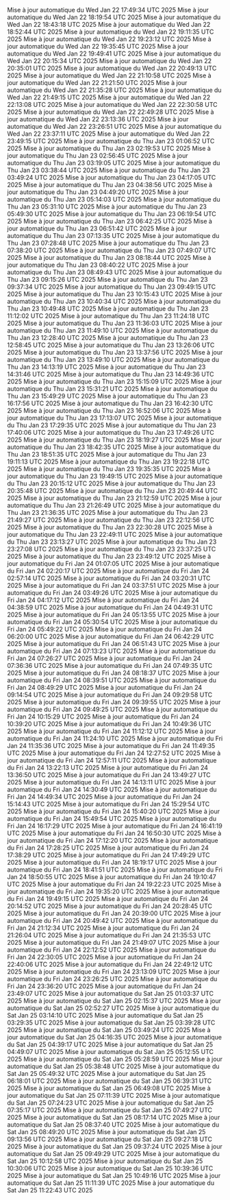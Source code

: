 Mise à jour automatique du Wed Jan 22 17:49:34 UTC 2025
Mise à jour automatique du Wed Jan 22 18:19:54 UTC 2025
Mise à jour automatique du Wed Jan 22 18:43:18 UTC 2025
Mise à jour automatique du Wed Jan 22 18:52:44 UTC 2025
Mise à jour automatique du Wed Jan 22 19:11:35 UTC 2025
Mise à jour automatique du Wed Jan 22 19:23:12 UTC 2025
Mise à jour automatique du Wed Jan 22 19:35:45 UTC 2025
Mise à jour automatique du Wed Jan 22 19:49:41 UTC 2025
Mise à jour automatique du Wed Jan 22 20:15:34 UTC 2025
Mise à jour automatique du Wed Jan 22 20:35:01 UTC 2025
Mise à jour automatique du Wed Jan 22 20:49:13 UTC 2025
Mise à jour automatique du Wed Jan 22 21:10:58 UTC 2025
Mise à jour automatique du Wed Jan 22 21:21:50 UTC 2025
Mise à jour automatique du Wed Jan 22 21:35:28 UTC 2025
Mise à jour automatique du Wed Jan 22 21:49:15 UTC 2025
Mise à jour automatique du Wed Jan 22 22:13:08 UTC 2025
Mise à jour automatique du Wed Jan 22 22:30:58 UTC 2025
Mise à jour automatique du Wed Jan 22 22:49:28 UTC 2025
Mise à jour automatique du Wed Jan 22 23:13:36 UTC 2025
Mise à jour automatique du Wed Jan 22 23:26:51 UTC 2025
Mise à jour automatique du Wed Jan 22 23:37:11 UTC 2025
Mise à jour automatique du Wed Jan 22 23:49:15 UTC 2025
Mise à jour automatique du Thu Jan 23 01:06:52 UTC 2025
Mise à jour automatique du Thu Jan 23 02:19:53 UTC 2025
Mise à jour automatique du Thu Jan 23 02:56:45 UTC 2025
Mise à jour automatique du Thu Jan 23 03:19:05 UTC 2025
Mise à jour automatique du Thu Jan 23 03:38:44 UTC 2025
Mise à jour automatique du Thu Jan 23 03:49:24 UTC 2025
Mise à jour automatique du Thu Jan 23 04:17:05 UTC 2025
Mise à jour automatique du Thu Jan 23 04:38:56 UTC 2025
Mise à jour automatique du Thu Jan 23 04:49:20 UTC 2025
Mise à jour automatique du Thu Jan 23 05:14:03 UTC 2025
Mise à jour automatique du Thu Jan 23 05:31:10 UTC 2025
Mise à jour automatique du Thu Jan 23 05:49:30 UTC 2025
Mise à jour automatique du Thu Jan 23 06:19:54 UTC 2025
Mise à jour automatique du Thu Jan 23 06:42:25 UTC 2025
Mise à jour automatique du Thu Jan 23 06:51:42 UTC 2025
Mise à jour automatique du Thu Jan 23 07:13:35 UTC 2025
Mise à jour automatique du Thu Jan 23 07:28:48 UTC 2025
Mise à jour automatique du Thu Jan 23 07:38:20 UTC 2025
Mise à jour automatique du Thu Jan 23 07:49:07 UTC 2025
Mise à jour automatique du Thu Jan 23 08:18:44 UTC 2025
Mise à jour automatique du Thu Jan 23 08:40:22 UTC 2025
Mise à jour automatique du Thu Jan 23 08:49:43 UTC 2025
Mise à jour automatique du Thu Jan 23 09:15:26 UTC 2025
Mise à jour automatique du Thu Jan 23 09:37:34 UTC 2025
Mise à jour automatique du Thu Jan 23 09:49:15 UTC 2025
Mise à jour automatique du Thu Jan 23 10:15:43 UTC 2025
Mise à jour automatique du Thu Jan 23 10:40:34 UTC 2025
Mise à jour automatique du Thu Jan 23 10:49:48 UTC 2025
Mise à jour automatique du Thu Jan 23 11:12:02 UTC 2025
Mise à jour automatique du Thu Jan 23 11:24:18 UTC 2025
Mise à jour automatique du Thu Jan 23 11:36:03 UTC 2025
Mise à jour automatique du Thu Jan 23 11:49:10 UTC 2025
Mise à jour automatique du Thu Jan 23 12:28:40 UTC 2025
Mise à jour automatique du Thu Jan 23 12:58:45 UTC 2025
Mise à jour automatique du Thu Jan 23 13:26:06 UTC 2025
Mise à jour automatique du Thu Jan 23 13:37:56 UTC 2025
Mise à jour automatique du Thu Jan 23 13:49:10 UTC 2025
Mise à jour automatique du Thu Jan 23 14:13:19 UTC 2025
Mise à jour automatique du Thu Jan 23 14:31:46 UTC 2025
Mise à jour automatique du Thu Jan 23 14:49:36 UTC 2025
Mise à jour automatique du Thu Jan 23 15:15:09 UTC 2025
Mise à jour automatique du Thu Jan 23 15:31:21 UTC 2025
Mise à jour automatique du Thu Jan 23 15:49:29 UTC 2025
Mise à jour automatique du Thu Jan 23 16:17:56 UTC 2025
Mise à jour automatique du Thu Jan 23 16:42:30 UTC 2025
Mise à jour automatique du Thu Jan 23 16:52:06 UTC 2025
Mise à jour automatique du Thu Jan 23 17:13:07 UTC 2025
Mise à jour automatique du Thu Jan 23 17:29:35 UTC 2025
Mise à jour automatique du Thu Jan 23 17:40:06 UTC 2025
Mise à jour automatique du Thu Jan 23 17:49:26 UTC 2025
Mise à jour automatique du Thu Jan 23 18:19:27 UTC 2025
Mise à jour automatique du Thu Jan 23 18:42:35 UTC 2025
Mise à jour automatique du Thu Jan 23 18:51:35 UTC 2025
Mise à jour automatique du Thu Jan 23 19:11:13 UTC 2025
Mise à jour automatique du Thu Jan 23 19:22:18 UTC 2025
Mise à jour automatique du Thu Jan 23 19:35:35 UTC 2025
Mise à jour automatique du Thu Jan 23 19:49:15 UTC 2025
Mise à jour automatique du Thu Jan 23 20:15:12 UTC 2025
Mise à jour automatique du Thu Jan 23 20:35:48 UTC 2025
Mise à jour automatique du Thu Jan 23 20:49:44 UTC 2025
Mise à jour automatique du Thu Jan 23 21:12:59 UTC 2025
Mise à jour automatique du Thu Jan 23 21:26:49 UTC 2025
Mise à jour automatique du Thu Jan 23 21:36:35 UTC 2025
Mise à jour automatique du Thu Jan 23 21:49:27 UTC 2025
Mise à jour automatique du Thu Jan 23 22:12:56 UTC 2025
Mise à jour automatique du Thu Jan 23 22:30:28 UTC 2025
Mise à jour automatique du Thu Jan 23 22:49:11 UTC 2025
Mise à jour automatique du Thu Jan 23 23:13:27 UTC 2025
Mise à jour automatique du Thu Jan 23 23:27:08 UTC 2025
Mise à jour automatique du Thu Jan 23 23:37:25 UTC 2025
Mise à jour automatique du Thu Jan 23 23:49:12 UTC 2025
Mise à jour automatique du Fri Jan 24 01:07:05 UTC 2025
Mise à jour automatique du Fri Jan 24 02:20:17 UTC 2025
Mise à jour automatique du Fri Jan 24 02:57:14 UTC 2025
Mise à jour automatique du Fri Jan 24 03:20:31 UTC 2025
Mise à jour automatique du Fri Jan 24 03:37:51 UTC 2025
Mise à jour automatique du Fri Jan 24 03:49:26 UTC 2025
Mise à jour automatique du Fri Jan 24 04:17:12 UTC 2025
Mise à jour automatique du Fri Jan 24 04:38:59 UTC 2025
Mise à jour automatique du Fri Jan 24 04:49:31 UTC 2025
Mise à jour automatique du Fri Jan 24 05:13:55 UTC 2025
Mise à jour automatique du Fri Jan 24 05:30:54 UTC 2025
Mise à jour automatique du Fri Jan 24 05:49:22 UTC 2025
Mise à jour automatique du Fri Jan 24 06:20:00 UTC 2025
Mise à jour automatique du Fri Jan 24 06:42:29 UTC 2025
Mise à jour automatique du Fri Jan 24 06:51:43 UTC 2025
Mise à jour automatique du Fri Jan 24 07:13:23 UTC 2025
Mise à jour automatique du Fri Jan 24 07:26:27 UTC 2025
Mise à jour automatique du Fri Jan 24 07:36:36 UTC 2025
Mise à jour automatique du Fri Jan 24 07:49:35 UTC 2025
Mise à jour automatique du Fri Jan 24 08:18:37 UTC 2025
Mise à jour automatique du Fri Jan 24 08:39:51 UTC 2025
Mise à jour automatique du Fri Jan 24 08:49:29 UTC 2025
Mise à jour automatique du Fri Jan 24 09:14:54 UTC 2025
Mise à jour automatique du Fri Jan 24 09:29:58 UTC 2025
Mise à jour automatique du Fri Jan 24 09:39:55 UTC 2025
Mise à jour automatique du Fri Jan 24 09:49:25 UTC 2025
Mise à jour automatique du Fri Jan 24 10:15:29 UTC 2025
Mise à jour automatique du Fri Jan 24 10:39:20 UTC 2025
Mise à jour automatique du Fri Jan 24 10:49:36 UTC 2025
Mise à jour automatique du Fri Jan 24 11:12:12 UTC 2025
Mise à jour automatique du Fri Jan 24 11:24:10 UTC 2025
Mise à jour automatique du Fri Jan 24 11:35:36 UTC 2025
Mise à jour automatique du Fri Jan 24 11:49:35 UTC 2025
Mise à jour automatique du Fri Jan 24 12:27:52 UTC 2025
Mise à jour automatique du Fri Jan 24 12:57:11 UTC 2025
Mise à jour automatique du Fri Jan 24 13:22:13 UTC 2025
Mise à jour automatique du Fri Jan 24 13:36:50 UTC 2025
Mise à jour automatique du Fri Jan 24 13:49:27 UTC 2025
Mise à jour automatique du Fri Jan 24 14:13:11 UTC 2025
Mise à jour automatique du Fri Jan 24 14:30:49 UTC 2025
Mise à jour automatique du Fri Jan 24 14:49:34 UTC 2025
Mise à jour automatique du Fri Jan 24 15:14:43 UTC 2025
Mise à jour automatique du Fri Jan 24 15:29:54 UTC 2025
Mise à jour automatique du Fri Jan 24 15:40:20 UTC 2025
Mise à jour automatique du Fri Jan 24 15:49:54 UTC 2025
Mise à jour automatique du Fri Jan 24 16:17:29 UTC 2025
Mise à jour automatique du Fri Jan 24 16:41:19 UTC 2025
Mise à jour automatique du Fri Jan 24 16:50:30 UTC 2025
Mise à jour automatique du Fri Jan 24 17:12:20 UTC 2025
Mise à jour automatique du Fri Jan 24 17:28:25 UTC 2025
Mise à jour automatique du Fri Jan 24 17:38:29 UTC 2025
Mise à jour automatique du Fri Jan 24 17:49:29 UTC 2025
Mise à jour automatique du Fri Jan 24 18:19:17 UTC 2025
Mise à jour automatique du Fri Jan 24 18:41:51 UTC 2025
Mise à jour automatique du Fri Jan 24 18:50:55 UTC 2025
Mise à jour automatique du Fri Jan 24 19:10:47 UTC 2025
Mise à jour automatique du Fri Jan 24 19:22:23 UTC 2025
Mise à jour automatique du Fri Jan 24 19:35:20 UTC 2025
Mise à jour automatique du Fri Jan 24 19:49:15 UTC 2025
Mise à jour automatique du Fri Jan 24 20:14:52 UTC 2025
Mise à jour automatique du Fri Jan 24 20:28:45 UTC 2025
Mise à jour automatique du Fri Jan 24 20:39:00 UTC 2025
Mise à jour automatique du Fri Jan 24 20:49:42 UTC 2025
Mise à jour automatique du Fri Jan 24 21:12:34 UTC 2025
Mise à jour automatique du Fri Jan 24 21:26:04 UTC 2025
Mise à jour automatique du Fri Jan 24 21:35:53 UTC 2025
Mise à jour automatique du Fri Jan 24 21:49:07 UTC 2025
Mise à jour automatique du Fri Jan 24 22:12:52 UTC 2025
Mise à jour automatique du Fri Jan 24 22:30:05 UTC 2025
Mise à jour automatique du Fri Jan 24 22:40:06 UTC 2025
Mise à jour automatique du Fri Jan 24 22:49:12 UTC 2025
Mise à jour automatique du Fri Jan 24 23:13:09 UTC 2025
Mise à jour automatique du Fri Jan 24 23:26:25 UTC 2025
Mise à jour automatique du Fri Jan 24 23:36:20 UTC 2025
Mise à jour automatique du Fri Jan 24 23:49:07 UTC 2025
Mise à jour automatique du Sat Jan 25 01:03:37 UTC 2025
Mise à jour automatique du Sat Jan 25 02:15:37 UTC 2025
Mise à jour automatique du Sat Jan 25 02:52:27 UTC 2025
Mise à jour automatique du Sat Jan 25 03:14:10 UTC 2025
Mise à jour automatique du Sat Jan 25 03:29:35 UTC 2025
Mise à jour automatique du Sat Jan 25 03:39:28 UTC 2025
Mise à jour automatique du Sat Jan 25 03:49:24 UTC 2025
Mise à jour automatique du Sat Jan 25 04:16:35 UTC 2025
Mise à jour automatique du Sat Jan 25 04:39:17 UTC 2025
Mise à jour automatique du Sat Jan 25 04:49:07 UTC 2025
Mise à jour automatique du Sat Jan 25 05:12:55 UTC 2025
Mise à jour automatique du Sat Jan 25 05:28:59 UTC 2025
Mise à jour automatique du Sat Jan 25 05:38:48 UTC 2025
Mise à jour automatique du Sat Jan 25 05:49:32 UTC 2025
Mise à jour automatique du Sat Jan 25 06:18:01 UTC 2025
Mise à jour automatique du Sat Jan 25 06:39:31 UTC 2025
Mise à jour automatique du Sat Jan 25 06:49:08 UTC 2025
Mise à jour automatique du Sat Jan 25 07:11:39 UTC 2025
Mise à jour automatique du Sat Jan 25 07:24:23 UTC 2025
Mise à jour automatique du Sat Jan 25 07:35:17 UTC 2025
Mise à jour automatique du Sat Jan 25 07:49:27 UTC 2025
Mise à jour automatique du Sat Jan 25 08:17:14 UTC 2025
Mise à jour automatique du Sat Jan 25 08:37:40 UTC 2025
Mise à jour automatique du Sat Jan 25 08:49:20 UTC 2025
Mise à jour automatique du Sat Jan 25 09:13:56 UTC 2025
Mise à jour automatique du Sat Jan 25 09:27:18 UTC 2025
Mise à jour automatique du Sat Jan 25 09:37:24 UTC 2025
Mise à jour automatique du Sat Jan 25 09:49:29 UTC 2025
Mise à jour automatique du Sat Jan 25 10:12:58 UTC 2025
Mise à jour automatique du Sat Jan 25 10:30:06 UTC 2025
Mise à jour automatique du Sat Jan 25 10:39:36 UTC 2025
Mise à jour automatique du Sat Jan 25 10:49:16 UTC 2025
Mise à jour automatique du Sat Jan 25 11:11:39 UTC 2025
Mise à jour automatique du Sat Jan 25 11:22:43 UTC 2025

